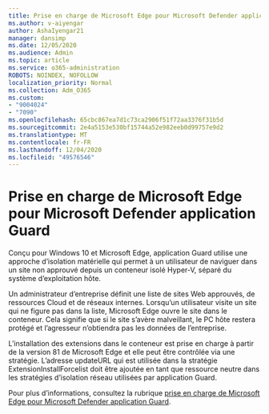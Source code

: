 ```yaml
---
title: Prise en charge de Microsoft Edge pour Microsoft Defender application Guard
ms.author: v-aiyengar
author: AshaIyengar21
manager: dansimp
ms.date: 12/05/2020
ms.audience: Admin
ms.topic: article
ms.service: o365-administration
ROBOTS: NOINDEX, NOFOLLOW
localization_priority: Normal
ms.collection: Adm_O365
ms.custom:
- "9004024"
- "7090"
ms.openlocfilehash: 65cbc867ea7d1c73ca2906f51f72aa3376f31b5d
ms.sourcegitcommit: 2e4a5153e530bf15744a52e982eeb0d99757e9d2
ms.translationtype: MT
ms.contentlocale: fr-FR
ms.lasthandoff: 12/04/2020
ms.locfileid: "49576546"
---
```

# <a name="microsoft-edges-support-for-microsoft-defender-application-guard"></a>Prise en charge de Microsoft Edge pour Microsoft Defender application Guard

Conçu pour Windows 10 et Microsoft Edge, application Guard utilise une approche d’isolation matérielle qui permet à un utilisateur de naviguer dans un site non approuvé depuis un conteneur isolé Hyper-V, séparé du système d’exploitation hôte.

Un administrateur d’entreprise définit une liste de sites Web approuvés, de ressources Cloud et de réseaux internes. Lorsqu’un utilisateur visite un site qui ne figure pas dans la liste, Microsoft Edge ouvre le site dans le conteneur. Cela signifie que si le site s’avère malveillant, le PC hôte restera protégé et l’agresseur n’obtiendra pas les données de l’entreprise.

L’installation des extensions dans le conteneur est prise en charge à partir de la version 81 de Microsoft Edge et elle peut être contrôlée via une stratégie. L’adresse updateURL qui est utilisée dans la stratégie ExtensionInstallForcelist doit être ajoutée en tant que ressource neutre dans les stratégies d’isolation réseau utilisées par application Guard.

Pour plus d’informations, consultez la rubrique [prise en charge de Microsoft Edge pour Microsoft Defender application Guard](https://go.microsoft.com/fwlink/?linkid=2134229).
